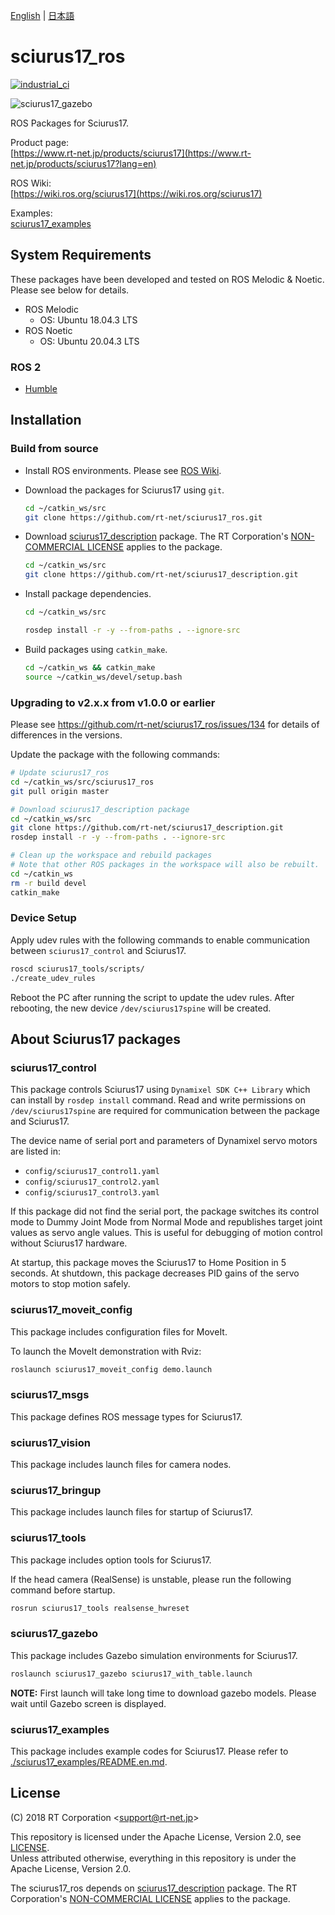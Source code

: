 [English](README.en.md) | [日本語](README.md)

sciurus17_ros
====

[![industrial_ci](https://github.com/rt-net/sciurus17_ros/workflows/industrial_ci/badge.svg?branch=master)](https://github.com/rt-net/sciurus17_ros/actions?query=workflow%3Aindustrial_ci+branch%3Amaster)

![sciurus17_gazebo](https://rt-net.github.io/images/sciurus17/sciurus17_gazebo.png "sciurus17_gazebo")

ROS Packages for Sciurus17.

Product page:  
[https://www.rt-net.jp/products/sciurus17](https://www.rt-net.jp/products/sciurus17?lang=en)

ROS Wiki:  
[https://wiki.ros.org/sciurus17](https://wiki.ros.org/sciurus17)

Examples:  
[sciurus17_examples](https://github.com/rt-net/sciurus17_ros/tree/master/sciurus17_examples/README.en.md)

## System Requirements

These packages have been developed and tested on ROS Melodic & Noetic.
Please see below for details.

- ROS Melodic
  - OS: Ubuntu 18.04.3 LTS
- ROS Noetic
  - OS: Ubuntu 20.04.3 LTS

### ROS 2

- [Humble](https://github.com/rt-net/sciurus17_ros/tree/humble-devel)

## Installation

### Build from source

- Install ROS environments. Please see [ROS Wiki](http://wiki.ros.org/noetic/Installation/Ubuntu).

- Download the packages for Sciurus17 using `git`.

  ```bash
  cd ~/catkin_ws/src
  git clone https://github.com/rt-net/sciurus17_ros.git
  ```

- Download [sciurus17_description](https://github.com/rt-net/sciurus17_description) package.
The RT Corporation's [NON-COMMERCIAL LICENSE](https://github.com/rt-net/sciurus17_description/blob/main/LICENSE) applies to the package.

  ```bash
  cd ~/catkin_ws/src
  git clone https://github.com/rt-net/sciurus17_description.git
  ```

- Install package dependencies.

  ```bash
  cd ~/catkin_ws/src

  rosdep install -r -y --from-paths . --ignore-src
  ```

- Build packages using `catkin_make`.

  ```bash
  cd ~/catkin_ws && catkin_make
  source ~/catkin_ws/devel/setup.bash
  ```

### Upgrading to v2.x.x from v1.0.0 or earlier

Please see 
https://github.com/rt-net/sciurus17_ros/issues/134 
for details of differences in the versions.

Update the package with the following commands:

```bash
# Update sciurus17_ros
cd ~/catkin_ws/src/sciurus17_ros
git pull origin master

# Download sciurus17_description package
cd ~/catkin_ws/src
git clone https://github.com/rt-net/sciurus17_description.git
rosdep install -r -y --from-paths . --ignore-src

# Clean up the workspace and rebuild packages
# Note that other ROS packages in the workspace will also be rebuilt.
cd ~/catkin_ws
rm -r build devel
catkin_make
```

### Device Setup

Apply udev rules with the following commands to enable communication between `sciurus17_control` and Sciurus17.

```bash
roscd sciurus17_tools/scripts/
./create_udev_rules
```
Reboot the PC after running the script to update the udev rules.
After rebooting, the new device `/dev/sciurus17spine` will be created.

## About Sciurus17 packages

### sciurus17_control

This package controls Sciurus17 using `Dynamixel SDK C++ Library`
which can install by `rosdep install` command.
Read and write permissions on `/dev/sciurus17spine` 
are required for communication between the package and Sciurus17.

The device name of serial port and parameters of Dynamixel servo motors are listed in:

- `config/sciurus17_control1.yaml`
- `config/sciurus17_control2.yaml`
- `config/sciurus17_control3.yaml`

If this package did not find the serial port, the package switches its control mode to Dummy Joint Mode from Normal Mode
and republishes target joint values as servo angle values.
This is useful for debugging of motion control without Sciurus17 hardware.

At startup, this package moves the Sciurus17 to Home Position in 5 seconds.
At shutdown, this package decreases PID gains of the servo motors to stop motion safely.

### sciurus17_moveit_config

This package includes configuration files for MoveIt.

To launch the MoveIt demonstration with Rviz:

```bash
roslaunch sciurus17_moveit_config demo.launch
```

### sciurus17_msgs

This package defines ROS message types for Sciurus17.

### sciurus17_vision

This package includes launch files for camera nodes.

### sciurus17_bringup

This package includes launch files for startup of Sciurus17.

### sciurus17_tools

This package includes option tools for Sciurus17.

If the head camera (RealSense) is unstable, please run the following command before startup.

```bash
rosrun sciurus17_tools realsense_hwreset
```

### sciurus17_gazebo

This package includes Gazebo simulation environments for Sciurus17.

```bash
roslaunch sciurus17_gazebo sciurus17_with_table.launch
```

**NOTE:** First launch will take long time to download gazebo models. Please wait until Gazebo screen is displayed.

### sciurus17_examples

This package includes example codes for Sciurus17.
Please refer to [./sciurus17_examples/README.en.md](./sciurus17_examples/README.en.md).

## License

(C) 2018 RT Corporation \<support@rt-net.jp\>

This repository is licensed under the Apache License, Version 2.0, see [LICENSE](./LICENSE).  
Unless attributed otherwise, everything in this repository is under the Apache License, Version 2.0.

The sciurus17_ros depends on [sciurus17_description](https://github.com/rt-net/sciurus17_description) package.
The RT Corporation's [NON-COMMERCIAL LICENSE](https://github.com/rt-net/sciurus17_description/blob/main/LICENSE) applies to the package.
